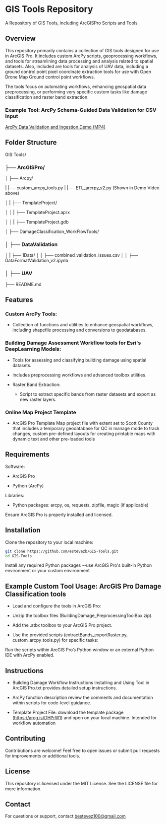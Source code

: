 # GIS Tools Repository

A Repository of GIS Tools, including ArcGISPro Scripts and Tools

## Overview
This repository primarily contains a collection of GIS tools designed for use in ArcGIS Pro. It includes custom ArcPy scripts, geoprocessing workflows, and tools for streamlining data processing and analysis related to spatial datasets. Also, included are tools for analysis of UAV data, including a ground control point pixel coordinate extraction tools for use with Open Drone Map Ground control point workflows.

The tools focus on automating workflows, enhancing geospatial data preprocessing, or performing very specific custom tasks like damage classification and raster band extraction.

### Example Tool: ArcPy Schema-Guided Data Validation for CSV Input
[ ArcPy Data Validation and Ingestion Demo (MP4)](https://github.com/estevezb/GIS-Tools/raw/main/VideoExamples/ArcGIS_Pro_NewDataIngestion_Demo.mp4)

## Folder Structure
GIS Tools/

### ├── ArcGISPro/

│   ├── Arcpy/

|           |── custom_arcpy_tools.py
|           |── ETL_arcrpy_v2.py (Shown in Demo Video above)

│   |       ├── TemplateProject/

│   │       |    ├── TemplateProject.aprx

│   │       |    ├── TemplateProject.gdb

│   ├── DamageClassification_WorkFlowTools/

### │   ├── DataValidation
│   |      ├── 1Data/
│   │      ├── combined_validation_issues.csv
│   │      ├── DataFormatValidation_v2.ipynb

### │   ├── UAV

├── README.md

## Features

### Custom ArcPy Tools:

- Collection of functions and utilities to enhance geospatial workflows, including shapefile processing and conversions to geodatabases.

### Building Damage Assessment Workflow tools for Esri's DeepLearning Models:

- Tools for assessing and classifying building damage using spatial datasets.

- Includes preprocessing workflows and advanced toolbox utilities.

- Raster Band Extraction:

    - Script to extract specific bands from raster datasets and export as new raster layers.

### Online Map Project Template
- ArcGIS Pro Template Map project file with extent set to Scott County that includes a temporary geodatabase for QC in manage mode to track changes, custom pre-defined layouts for creating printable maps with dynamic text and other pre-loaded tools

## Requirements
Software:

- ArcGIS Pro

- Python (ArcPy)

Libraries:

- Python packages: arcpy, os, requests, zipfile, magic (if applicable)

Ensure ArcGIS Pro is properly installed and licensed.

## Installation
Clone the repository to your local machine:

```bash
git clone https://github.com/estevezb/GIS-Tools.git
cd GIS-Tools
```
Install any required Python packages --use ArcGIS Pro's built-in Python environment or your custom environment

## Example Custom Tool Usage: ArcGIS Pro Damage Classification tools
- Load and configure the tools in ArcGIS Pro:

- Unzip the toolbox files (BuildingDamage_PreprocessingToolBox.zip).

- Add the .atbx toolbox to your ArcGIS Pro project.

- Use the provided scripts (extractBands_exportRaster.py, custom_arcpy_tools.py) for specific tasks:

Run the scripts within ArcGIS Pro’s Python window or an external Python IDE with ArcPy enabled.

## Instructions

- Building Damage Workflow Instructions Installing and Using Tool in ArcGIS Pro.txt provides detailed setup instructions.

- ArcPy function description review the comments and documentation within scripts for code-level guidance.

- Template Project File: download the template package (https://arcg.is/DHPrW1) and open on your local machine. Intended for workflow automation

## Contributing
Contributions are welcome! Feel free to open issues or submit pull requests for improvements or additional tools.

## License
This repository is licensed under the MIT License. See the LICENSE file for more information.

## Contact
For questions or support, contact bestevez100@gmail.com